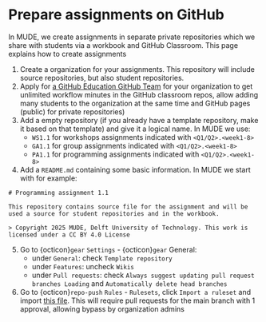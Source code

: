 # Prepare assignments on GitHub

In MUDE, we create assignments in separate private repositories which we share with students via a workbook and GitHub Classroom. This page explains how to create assignments

1. Create a organization for your assignments. This repository will include source repositories, but also student repositories.
2. Apply for [a GitHub Education GitHub Team](https://education.github.com/globalcampus/teacher) for your organization to get unlimited workflow minutes in the GitHub classroom repos, allow adding many students to the organization at the same time and GitHub pages (public) for private repositories)
3. Add a empty repository (if you already have a template repository, make it based on that template) and give it a logical name. In MUDE we use:
   - `WS1.1` for workshops assignments indicated with `<Q1/Q2>.<week1-8>`
   - `GA1.1` for group assignments indicated with `<Q1/Q2>.<week1-8>`
   - `PA1.1` for programming assignments indicated with `<Q1/Q2>.<week1-8>`
4. Add a `README.md` containing some basic information. In MUDE we start with for example:
```{md}
# Programming assignment 1.1

This repository contains source file for the assignment and will be used a source for student repositories and in the workbook.

> Copyright 2025 MUDE, Delft University of Technology. This work is licensed under a CC BY 4.0 License
```
5. Go to {octicon}`gear` `Settings` - {octicon}`gear` General:
   - under `General`: check `Template repository`
   - under `Features`: uncheck `Wikis`
   - under `Pull requests`: check `Always suggest updating pull request branches Loading` and `Automatically delete head branches`
6. Go to {octicon}`repo-push` `Rules` - `Rulesets`, click `Import a ruleset` and import [this file](./Protect%20main.json). This will require pull requests for the main branch with 1 approval, allowing bypass by organization admins
